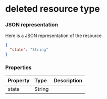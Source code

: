 # deleted resource type



### JSON representation

Here is a JSON representation of the resource

<!-- {
  "blockType": "resource",
  "optionalProperties": [

  ],
  "@odata.type": "microsoft.graph.deleted"
}-->

```json
{
  "state": "String"
}

```
### Properties
| Property	   | Type	|Description|
|:---------------|:--------|:----------|
|state|String||

<!-- uuid: 6194e940-bcce-4615-bdc2-02075ce7f899
2015-10-16 16:12:40 UTC -->
<!-- {
  "type": "#page.annotation",
  "description": "deleted resource",
  "keywords": "",
  "section": "documentation",
  "tocPath": ""
}-->